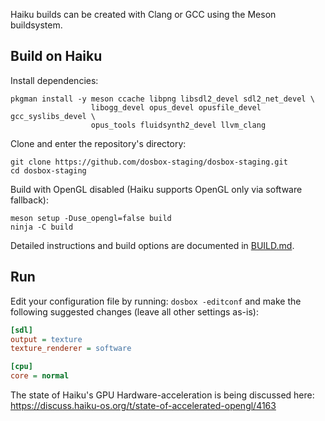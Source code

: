 Haiku builds can be created with Clang or GCC using the Meson buildsystem.

## Build on Haiku

Install dependencies:

``` shell
pkgman install -y meson ccache libpng libsdl2_devel sdl2_net_devel \
                  libogg_devel opus_devel opusfile_devel gcc_syslibs_devel \
                  opus_tools fluidsynth2_devel llvm_clang
```

Clone and enter the repository's directory:

``` shell
git clone https://github.com/dosbox-staging/dosbox-staging.git
cd dosbox-staging
```

Build with OpenGL disabled (Haiku supports OpenGL only via software fallback):

``` shell
meson setup -Duse_opengl=false build
ninja -C build
```

Detailed instructions and build options are documented in [BUILD.md](/BUILD.md).

## Run

Edit your configuration file by running: `dosbox -editconf` and make the
following suggested changes (leave all other settings as-is):

``` ini
[sdl]
output = texture
texture_renderer = software

[cpu]
core = normal
```

The state of Haiku's GPU Hardware-acceleration is being discussed here:
https://discuss.haiku-os.org/t/state-of-accelerated-opengl/4163

